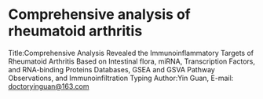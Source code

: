 # Comprehensive analysis of rheumatoid arthritis
Title:Comprehensive Analysis Revealed the Immunoinflammatory Targets of Rheumatoid Arthritis Based on Intestinal flora, miRNA, Transcription Factors, and RNA-binding Proteins Databases, GSEA and GSVA Pathway Observations, and Immunoinfiltration Typing 
Author:Yin Guan, E-mail: doctoryinguan@163.com
